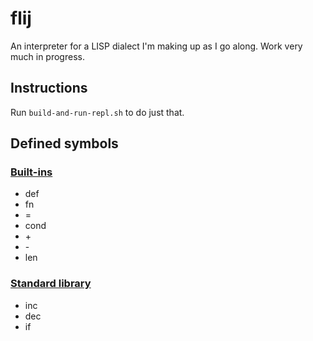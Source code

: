 # flij

An interpreter for a LISP dialect I'm making up as I go along. Work very much in progress.

## Instructions

Run ``build-and-run-repl.sh`` to do just that.

## Defined symbols

### [Built-ins](src/main/java/com/github/fauu/flij/builtin/)

* def
* fn
* =
* cond
* \+
* \-
* len

### [Standard library](src/main/resources/lib/std.flj)

* inc
* dec
* if
